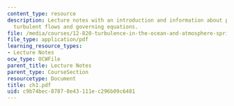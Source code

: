 ```yaml
---
content_type: resource
description: Lecture notes with an introduction and information about properties of
  turbulent flows and governing equations.
file: /media/courses/12-820-turbulence-in-the-ocean-and-atmosphere-spring-2007/c9b74bec87878e43111ec296b09c6481_ch1.pdf
file_type: application/pdf
learning_resource_types:
- Lecture Notes
ocw_type: OCWFile
parent_title: Lecture Notes
parent_type: CourseSection
resourcetype: Document
title: ch1.pdf
uid: c9b74bec-8787-8e43-111e-c296b09c6481
---
```

